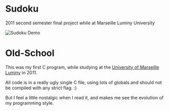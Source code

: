 # Sudoku
2011 second semester final project while at Marseille Luminy University

![Sudoku Demo](https://cloud.githubusercontent.com/assets/2991143/25461505/b3c40da0-2ae9-11e7-8e2b-7a02515d4991.gif)

# Old-School

This was my first C program, while studying at the [University of Marseille Luminy](http://sciences.univ-amu.fr/sites-geographiques/site-luminy) in 2011.

All code is in a really ugly single C file, using lots of globals and should not be compiled with any strict flag. :)

But I feel a little nostalgic when I read it, and makes me see the evolution of my programming style.
